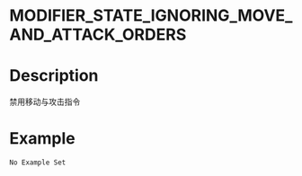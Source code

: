 # MODIFIER_STATE_IGNORING_MOVE_AND_ATTACK_ORDERS
# Description
禁用移动与攻击指令
# Example
```No Example Set```